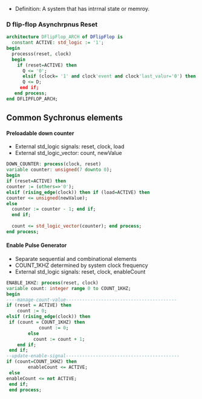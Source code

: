 - Definition: A system that has intrrnal state or memroy. 


### D flip-flop Asynchrpnus Reset

``` vhdl
architecture DFlipFlop_ARCH of DFlipFlop is
  constant ACTIVE: std_logic := '1';
begin
  processs(reset, clock)
  begin  
    if (reset=ACTIVE) then
      Q <= '0';
      elsif (clock= '1' and clock'event and clock'last_valur='0') then
      Q <= D;
     end if;
   end process;
end DFLIPFLOP_ARCH;
```



## Common Sychronus elements 
#### Preloadable down counter
- External std_logic signals:   reset, clock, load
- External std_logic_vector:   count, newValue
``` vhdl
DOWN_COUNTER: process(clock, reset)
variable counter: unsigned(7 downto 0);
begin 
if (reset=ACTIVE) then 
counter := (others=>'0'); 
elsif (rising_edge(clock)) then if (load=ACTIVE) then
counter <= unsigned(newValue); 
else
  counter := counter - 1; end if;
  end if;
  
  count <= std_logic_vector(counter); end process;
end process;
```


#### Enable Pulse Generator
- Separate sequential and combinational elements
- COUNT_1KHZ determined by system clock frequency
- External std_logic signals:   reset, clock, enableCount

``` vhdl
ENABLE_1KHZ: process(reset, clock)
variable count: integer range 0 to COUNT_1KHZ;
begin
----manage-count-value-----------------------------------------
if (reset = ACTIVE) then
    count := 0;
elsif (rising_edge(clock)) then
 if (count = COUNT_1KHZ) then
            count := 0;
        else
          count := count + 1;
    end if;
 end if;
--update-enable-signal------------------------------------------
if (count=COUNT_1KHZ) then
        enableCount <= ACTIVE;
 else
enableCount <= not ACTIVE;
 end if;
 end process;

```

